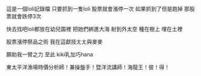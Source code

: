 這是一個loli記錄檔
只要抓到一隻loli
股票就會漲停一次
如果抓到了但是跑掉
那股票就會跌停3次

快去找吧loli都放在幼兒園裡
把她們綁進大海
射到外太空
種在樹上
埋在土裡

股票漲停祭品之術
我在這獻技ㄤㄤ與麥麥

願助我一臂之力
至此 kiki乳加巧hana


東太平洋漁場時價分析師！兼操盤手！暨洋流講師！海龍王！彼！得！
